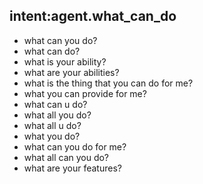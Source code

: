 ## intent:agent.what_can_do
- what can you do?
- what can do?
- what is your ability?
- what are your abilities?
- what is the thing that you can do for me?
- what you can provide for me?
- what can u do?
- what all you do?
- what all u do?
- what you do?
- what can you do for me?
- what all can you do?
- what are your features?

